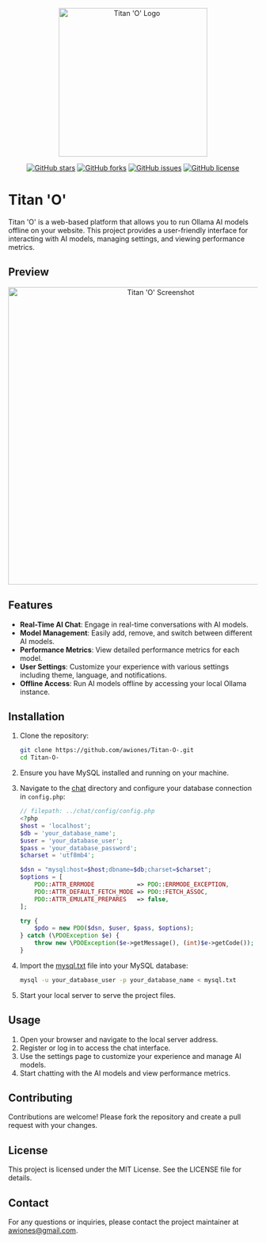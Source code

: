 <p align="center">
  <img src="assets/img/images.PNG" alt="Titan 'O' Logo" width="300">
</p>

<p align="center">
  <a href="https://github.com/awiones/Titan-O-/stargazers"><img alt="GitHub stars" src="https://img.shields.io/github/stars/awiones/Titan-O-"></a>
  <a href="https://github.com/awiones/Titan-O-/network"><img alt="GitHub forks" src="https://img.shields.io/github/forks/awiones/Titan-O-"></a>
  <a href="https://github.com/awiones/Titan-O-/issues"><img alt="GitHub issues" src="https://img.shields.io/github/issues/awiones/Titan-O-"></a>
  <a href="https://github.com/awiones/Titan-O-/blob/main/LICENSE"><img alt="GitHub license" src="https://img.shields.io/github/license/awiones/Titan-O-"></a>
</p>

# Titan 'O'

Titan 'O' is a web-based platform that allows you to run Ollama AI models offline on your website. This project provides a user-friendly interface for interacting with AI models, managing settings, and viewing performance metrics.

## Preview

<p align="center">
  <img src="assets/img/screenshot.png" alt="Titan 'O' Screenshot" width="600">
</p>


## Features

- **Real-Time AI Chat**: Engage in real-time conversations with AI models.
- **Model Management**: Easily add, remove, and switch between different AI models.
- **Performance Metrics**: View detailed performance metrics for each model.
- **User Settings**: Customize your experience with various settings including theme, language, and notifications.
- **Offline Access**: Run AI models offline by accessing your local Ollama instance.

## Installation

1. Clone the repository:
    ```sh
    git clone https://github.com/awiones/Titan-O-.git
    cd Titan-O-
    ```

2. Ensure you have MySQL installed and running on your machine.

3. Navigate to the [chat](http://_vscodecontentref_/4) directory and configure your database connection in `config.php`:
    ```php
    // filepath: ../chat/config/config.php
    <?php
    $host = 'localhost';
    $db = 'your_database_name';
    $user = 'your_database_user';
    $pass = 'your_database_password';
    $charset = 'utf8mb4';

    $dsn = "mysql:host=$host;dbname=$db;charset=$charset";
    $options = [
        PDO::ATTR_ERRMODE            => PDO::ERRMODE_EXCEPTION,
        PDO::ATTR_DEFAULT_FETCH_MODE => PDO::FETCH_ASSOC,
        PDO::ATTR_EMULATE_PREPARES   => false,
    ];

    try {
        $pdo = new PDO($dsn, $user, $pass, $options);
    } catch (\PDOException $e) {
        throw new \PDOException($e->getMessage(), (int)$e->getCode());
    }
    ```

4. Import the [mysql.txt](http://_vscodecontentref_/5) file into your MySQL database:
    ```sh
    mysql -u your_database_user -p your_database_name < mysql.txt
    ```

5. Start your local server to serve the project files.


## Usage

1. Open your browser and navigate to the local server address.
2. Register or log in to access the chat interface.
3. Use the settings page to customize your experience and manage AI models.
4. Start chatting with the AI models and view performance metrics.

## Contributing

Contributions are welcome! Please fork the repository and create a pull request with your changes.

## License

This project is licensed under the MIT License. See the LICENSE file for details.

## Contact

For any questions or inquiries, please contact the project maintainer at [awiones@gmail.com](mailto:awiones@gmail.com).
